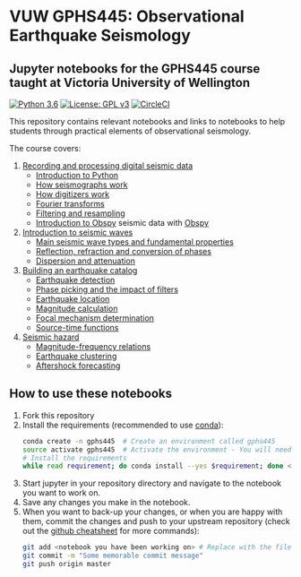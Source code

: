 # VUW GPHS445: Observational Earthquake Seismology
## Jupyter notebooks for the GPHS445 course taught at Victoria University of Wellington

[![Python 3.6](https://img.shields.io/badge/python-3.6-blue.svg)](https://www.python.org/downloads/release/python-360/)
[![License: GPL v3](https://img.shields.io/badge/License-GPLv3-blue.svg)](https://www.gnu.org/licenses/gpl-3.0)
[![CircleCI](https://circleci.com/gh/calum-chamberlain/GPHS445_notebooks.svg?style=svg)](https://circleci.com/gh/calum-chamberlain/GPHS445_notebooks)

This repository contains relevant notebooks and links to notebooks to help students
through practical elements of observational seismology.

The course covers:
1. [Recording and processing digital seismic data](1_Processing_and_recording/README.md)
    - [Introduction to Python](1_Processing_and_recording/0_Python.ipynb)
    - [How seismographs work](1_Processing_and_recording/1_Seismographs.ipynb)
    - [How digitizers work](1_Processing_and_recording/2_Digitizers.ipynb)
    - [Fourier transforms](1_Processing_and_recording/3_Fourier_Transforms.ipynb)
    - [Filtering and resampling](1_Processing_and_recording/4_Filtering_Resampling.ipynb)
    - [Introduction to Obspy](1_Processing_and_recording/5_Intro_To_Obspy.ipynb) seismic data with [Obspy](http://docs.obspy.org/)
2. [Introduction to seismic waves](2_Seismic_waves/README.md)
    - [Main seismic wave types and fundamental properties](2_Seismic_waves/1_Seismic_Waves.ipynb)
    - [Reflection, refraction and conversion of phases](2_Seismic_waves/2_Transmission.ipynb)
    - [Dispersion and attenuation](2_Seismic_waves/3_Dispersion_and_Attenuation.ipynb)
3. [Building an earthquake catalog](3_Building_a_catalog/README.md)
    - [Earthquake detection](3_Building_a_catalog/1_Earthquake_Detection.ipynb)
    - [Phase picking and the impact of filters](3_Building_a_catalog/2_Phase_Picking.ipynb)
    - [Earthquake location](3_Building_a_catalog/3_Earthquake_Location.ipynb)
    - [Magnitude calculation](3_Building_a_catalog/4_Magnitudes.ipynb)
    - [Focal mechanism determination](3_Building_a_catalog/5_Focal_Mechanisms.ipynb)
    - [Source-time functions](3_Building_a_catalog/6_Source_Time_Functions.ipynb)
4. [Seismic hazard](4_Hazard/README.md)
    - [Magnitude-frequency relations](4_Hazard/1_Magnitude_Frequency.ipynb)
    - [Earthquake clustering](4_Hazard/2_Earthquake_Clustering.ipynb)
    - [Aftershock forecasting](4_Hazard/3_Aftershock_Forecasting.ipynb)
    
    
## How to use these notebooks
1. Fork this repository
2. Install the requirements (recommended to use [conda](https://conda.io/projects/conda/en/latest/user-guide/install/index.html#id2)):
    ```bash
    conda create -n gphs445  # Create an environment called gphs445
    source activate gphs445  # Activate the environment - You will need to do this everytime you use the notebooks
    # Install the requirements
    while read requirement; do conda install --yes $requirement; done < requirements.txt
    ```
3. Start jupyter in your repository directory and navigate to the notebook you 
   want to work on.
4. Save any changes you make in the notebook.
5. When you want to back-up your changes, or when you are happy with them, commit the
   changes and push to your upstream repository 
   (check out the [github cheatsheet](https://services.github.com/on-demand/downloads/github-git-cheat-sheet.pdf) for more commands):
   ```bash
   git add <notebook you have been working on> # Replace with the filename you were working on
   git commit -m "Some memorable commit message"
   git push origin master
   ```
